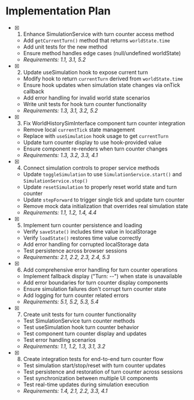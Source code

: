 # Implementation Plan

- [x] 1. Enhance SimulationService with turn counter access method




  - Add `getCurrentTurn()` method that returns `worldState.time`
  - Add unit tests for the new method
  - Ensure method handles edge cases (null/undefined worldState)
  - _Requirements: 1.1, 3.1, 5.2_

- [x] 2. Update useSimulation hook to expose current turn





  - Modify hook to return `currentTurn` derived from `worldState.time`
  - Ensure hook updates when simulation state changes via onTick callback
  - Add error handling for invalid world state scenarios
  - Write unit tests for hook turn counter functionality
  - _Requirements: 1.3, 3.1, 3.2, 5.2_

- [x] 3. Fix WorldHistorySimInterface component turn counter integration





  - Remove local `currentTick` state management
  - Replace with `useSimulation` hook usage to get `currentTurn`
  - Update turn counter display to use hook-provided value
  - Ensure component re-renders when turn counter changes
  - _Requirements: 1.3, 3.2, 3.3, 4.1_

- [x] 4. Connect simulation controls to proper service methods





  - Update `toggleSimulation` to use `SimulationService.start()` and `SimulationService.stop()`
  - Update `resetSimulation` to properly reset world state and turn counter
  - Update `stepForward` to trigger single tick and update turn counter
  - Remove mock data initialization that overrides real simulation state
  - _Requirements: 1.1, 1.2, 1.4, 4.4_

- [x] 5. Implement turn counter persistence and loading










  - Verify `saveState()` includes time value in localStorage
  - Verify `loadState()` restores time value correctly
  - Add error handling for corrupted localStorage data
  - Test persistence across browser sessions
  - _Requirements: 2.1, 2.2, 2.3, 2.4, 5.3_

- [x] 6. Add comprehensive error handling for turn counter operations





  - Implement fallback display ("Turn: --") when state is unavailable
  - Add error boundaries for turn counter display components
  - Ensure simulation failures don't corrupt turn counter state
  - Add logging for turn counter related errors
  - _Requirements: 5.1, 5.2, 5.3, 5.4_

- [x] 7. Create unit tests for turn counter functionality





  - Test SimulationService turn counter methods
  - Test useSimulation hook turn counter behavior
  - Test component turn counter display and updates
  - Test error handling scenarios
  - _Requirements: 1.1, 1.2, 1.3, 3.1, 3.2_

- [x] 8. Create integration tests for end-to-end turn counter flow





  - Test simulation start/stop/reset with turn counter updates
  - Test persistence and restoration of turn counter across sessions
  - Test synchronization between multiple UI components
  - Test real-time updates during simulation execution
  - _Requirements: 1.4, 2.1, 2.2, 3.3, 4.1_